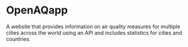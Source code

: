 # OpenAQapp
A website that provides information on air quality measures for multiple cities across the world using an API and includes statistics for cities and countries.
